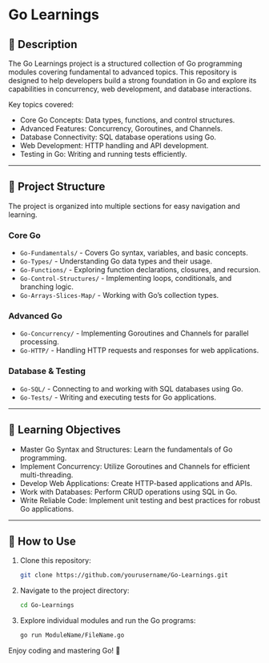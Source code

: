# Go Learnings

## 📘 Description
The Go Learnings project is a structured collection of Go programming modules covering fundamental to advanced topics. This repository is designed to help developers build a strong foundation in Go and explore its capabilities in concurrency, web development, and database interactions.

Key topics covered:
- Core Go Concepts: Data types, functions, and control structures.
- Advanced Features: Concurrency, Goroutines, and Channels.
- Database Connectivity: SQL database operations using Go.
- Web Development: HTTP handling and API development.
- Testing in Go: Writing and running tests efficiently.

---

## 📂 Project Structure
The project is organized into multiple sections for easy navigation and learning.

### Core Go
- `Go-Fundamentals/` - Covers Go syntax, variables, and basic concepts.
- `Go-Types/` - Understanding Go data types and their usage.
- `Go-Functions/` - Exploring function declarations, closures, and recursion.
- `Go-Control-Structures/` - Implementing loops, conditionals, and branching logic.
- `Go-Arrays-Slices-Map/` - Working with Go’s collection types.

### Advanced Go
- `Go-Concurrency/` - Implementing Goroutines and Channels for parallel processing.
- `Go-HTTP/` - Handling HTTP requests and responses for web applications.

### Database & Testing
- `Go-SQL/` - Connecting to and working with SQL databases using Go.
- `Go-Tests/` - Writing and executing tests for Go applications.

---

## 🎯 Learning Objectives
- Master Go Syntax and Structures: Learn the fundamentals of Go programming.
- Implement Concurrency: Utilize Goroutines and Channels for efficient multi-threading.
- Develop Web Applications: Create HTTP-based applications and APIs.
- Work with Databases: Perform CRUD operations using SQL in Go.
- Write Reliable Code: Implement unit testing and best practices for robust Go applications.

---

## 🚀 How to Use
1. Clone this repository:
   ```sh
   git clone https://github.com/yourusername/Go-Learnings.git
   ```
2. Navigate to the project directory:
   ```sh
   cd Go-Learnings
   ```
3. Explore individual modules and run the Go programs:
   ```sh
   go run ModuleName/FileName.go
   ```

Enjoy coding and mastering Go! 🚀
